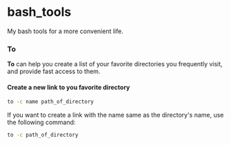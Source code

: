 # bash_tools

My bash tools for a more convenient life.

### To
**To** can help you create a list of your favorite directories you frequently visit, and provide fast access to them.

#### Create a new link to you favorite directory
```bash
to -c name path_of_directory
```

If you want to create a link with the name same as the directory's name, use the following command:

```bash
to -c path_of_directory
```
